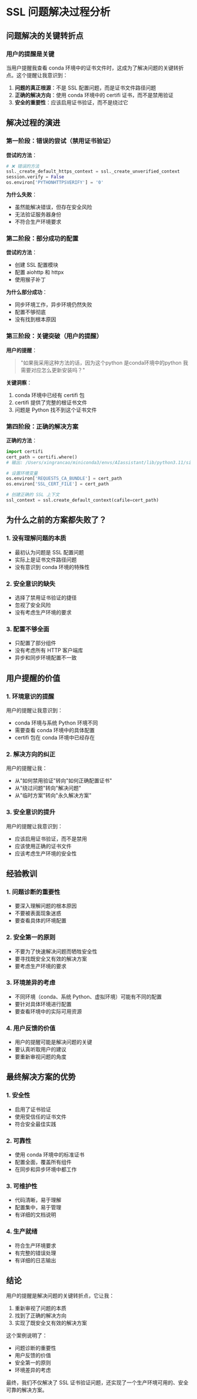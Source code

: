 # SSL 问题解决过程分析

## 问题解决的关键转折点

### 用户的提醒是关键

当用户提醒我查看 conda 环境中的证书文件时，这成为了解决问题的关键转折点。这个提醒让我意识到：

1. **问题的真正根源**：不是 SSL 配置问题，而是证书文件路径问题
2. **正确的解决方向**：使用 conda 环境中的 certifi 证书，而不是禁用验证
3. **安全的重要性**：应该启用证书验证，而不是绕过它

## 解决过程的演进

### 第一阶段：错误的尝试（禁用证书验证）

**尝试的方法**：
```python
# ❌ 错误的方法
ssl._create_default_https_context = ssl._create_unverified_context
session.verify = False
os.environ['PYTHONHTTPSVERIFY'] = '0'
```

**为什么失败**：
- 虽然能解决错误，但存在安全风险
- 无法验证服务器身份
- 不符合生产环境要求

### 第二阶段：部分成功的配置

**尝试的方法**：
- 创建 SSL 配置模块
- 配置 aiohttp 和 httpx
- 使用猴子补丁

**为什么部分成功**：
- 同步环境工作，异步环境仍然失败
- 配置不够彻底
- 没有找到根本原因

### 第三阶段：关键突破（用户的提醒）

**用户的提醒**：
> "如果我采用这种方法的话，因为这个python 是conda环境中的python 我需要对应怎么更新安装吗？"

**关键洞察**：
1. conda 环境中已经有 certifi 包
2. certifi 提供了完整的根证书文件
3. 问题是 Python 找不到这个证书文件

### 第四阶段：正确的解决方案

**正确的方法**：
```python
import certifi
cert_path = certifi.where()
# 输出: /Users/xingrancao/miniconda3/envs/AIassistant/lib/python3.11/site-packages/certifi/cacert.pem

# 设置环境变量
os.environ['REQUESTS_CA_BUNDLE'] = cert_path
os.environ['SSL_CERT_FILE'] = cert_path

# 创建正确的 SSL 上下文
ssl_context = ssl.create_default_context(cafile=cert_path)
```

## 为什么之前的方案都失败了？

### 1. 没有理解问题的本质
- 最初认为问题是 SSL 配置问题
- 实际上是证书文件路径问题
- 没有意识到 conda 环境的特殊性

### 2. 安全意识的缺失
- 选择了禁用证书验证的捷径
- 忽视了安全风险
- 没有考虑生产环境的要求

### 3. 配置不够全面
- 只配置了部分组件
- 没有考虑所有 HTTP 客户端库
- 异步和同步环境配置不一致

## 用户提醒的价值

### 1. 环境意识的提醒
用户的提醒让我意识到：
- conda 环境与系统 Python 环境不同
- 需要查看 conda 环境中的具体配置
- certifi 包在 conda 环境中已经存在

### 2. 解决方向的纠正
用户的提醒让我：
- 从"如何禁用验证"转向"如何正确配置证书"
- 从"绕过问题"转向"解决问题"
- 从"临时方案"转向"永久解决方案"

### 3. 安全意识的提升
用户的提醒让我意识到：
- 应该启用证书验证，而不是禁用
- 应该使用正确的证书文件
- 应该考虑生产环境的安全性

## 经验教训

### 1. 问题诊断的重要性
- 要深入理解问题的根本原因
- 不要被表面现象迷惑
- 要查看具体的环境配置

### 2. 安全第一的原则
- 不要为了快速解决问题而牺牲安全性
- 要寻找既安全又有效的解决方案
- 要考虑生产环境的要求

### 3. 环境差异的考虑
- 不同环境（conda、系统 Python、虚拟环境）可能有不同的配置
- 要针对具体环境进行配置
- 要查看环境中的实际可用资源

### 4. 用户反馈的价值
- 用户的提醒可能是解决问题的关键
- 要认真听取用户的建议
- 要重新审视问题的角度

## 最终解决方案的优势

### 1. 安全性
- 启用了证书验证
- 使用受信任的证书文件
- 符合安全最佳实践

### 2. 可靠性
- 使用 conda 环境中的标准证书
- 配置全面，覆盖所有组件
- 在同步和异步环境中都工作

### 3. 可维护性
- 代码清晰，易于理解
- 配置集中，易于管理
- 有详细的文档说明

### 4. 生产就绪
- 符合生产环境要求
- 有完整的错误处理
- 有详细的日志输出

## 结论

用户的提醒是解决问题的关键转折点，它让我：
1. 重新审视了问题的本质
2. 找到了正确的解决方向
3. 实现了既安全又有效的解决方案

这个案例说明了：
- 问题诊断的重要性
- 用户反馈的价值
- 安全第一的原则
- 环境差异的考虑

最终，我们不仅解决了 SSL 证书验证问题，还实现了一个生产环境可用的、安全可靠的解决方案。 